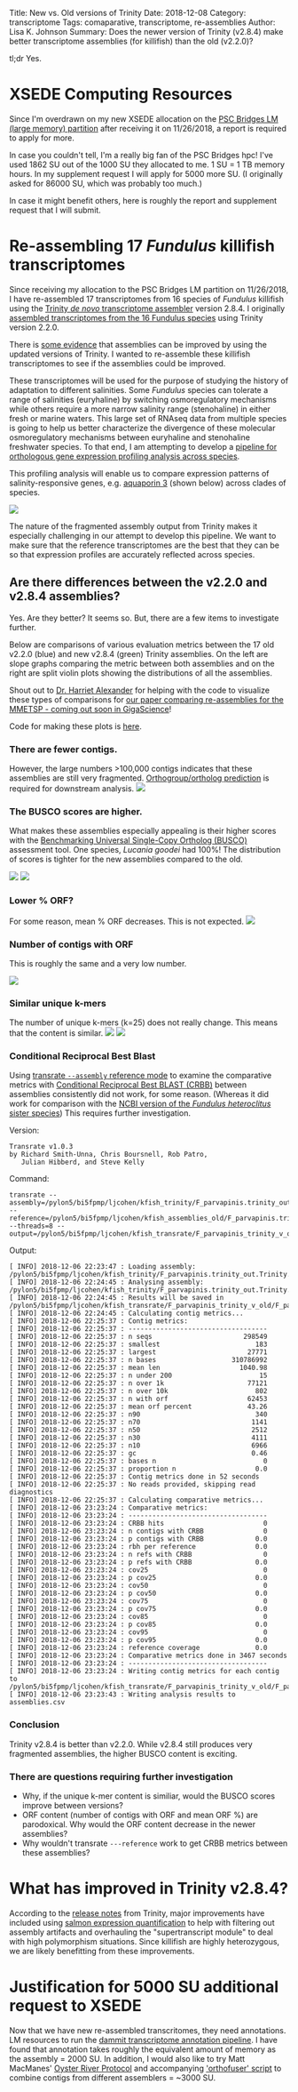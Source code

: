Title: New vs. Old versions of Trinity
Date: 2018-12-08
Category: transcriptome
Tags: comaparative, transcriptome, re-assemblies
Author: Lisa K. Johnson
Summary: Does the newer version of Trinity (v2.8.4) make better transcriptome assemblies (for killifish) than the old (v2.2.0)?

tl;dr Yes.

# XSEDE Computing Resources

Since I'm overdrawn on my new XSEDE allocation on the [PSC Bridges LM (large memory) partition](https://www.psc.edu/bridges/user-guide/running-jobs) after receiving it on 11/26/2018, a report is required to apply for more. 

In case you couldn't tell, I'm a really big fan of the PSC Bridges hpc! I've used 1862 SU out of the 1000 SU they allocated to me. 1 SU = 1 TB memory hours. In my supplement request I will apply for 5000 more SU. (I originally asked for 86000 SU, which was probably too much.)  

In case it might benefit others, here is roughly the report and supplement request that I will submit.

# Re-assembling 17 *Fundulus* killifish transcriptomes

Since receiving my allocation to the PSC Bridges LM partition on 11/26/2018, I have re-assembled 17 transcriptomes from 16 species of *Fundulus* killifish using the [Trinity *de novo* transcriptome assembler]((https://github.com/trinityrnaseq/trinityrnaseq)) version 2.8.4. I originally [assembled transcriptomes from the 16 Fundulus species](https://figshare.com/articles/De_novo_assemblies_annotations_and_gene_expression_profiling_of_gill_epithelium_from_16_species_of_Fundulus_killifish_in_response_to_salinity_change_/6827201) using Trinity version 2.2.0.

There is [some evidence](https://github.com/ljcohen/MMETSP/blob/master/notebooks/Supplemental%20Notebook%202%20-%20Trinity_version_comparisons.ipynb) that assemblies can be improved by using the updated versions of Trinity. I wanted to re-assemble these killifish transcriptomes to see if the assemblies could be improved.

These transcriptomes will be used for the purpose of studying the history of adaptation to different salinities. Some *Fundulus* species can tolerate a range of salinities (euryhaline) by switching osmoregulatory mechanisms while others require a more narrow salinity range (stenohaline) in either fresh or marine waters. This large set of RNAseq data from multiple species is going to help us better characterize the divergence of these molecular osmoregulatory mechanisms between euryhaline and stenohaline freshwater species. To that end, I am attempting to develop a [pipeline for orthologous gene expression profiling analysis across species](https://github.com/ljcohen/RNAseq_15killifish).

This profiling analysis will enable us to compare expression patterns of salinity-responsive genes, e.g. [aquaporin 3](https://www.ebi.ac.uk/interpro/entry/IPR023275) (shown below) across clades of species.

![](https://raw.githubusercontent.com/ljcohen/RNAseq_15killifish/115b2d8eaf1485b6e8e248f36912d619de089b8a/aqu3.png)

The nature of the fragmented assembly output from Trinity makes it especially challenging in our attempt to develop this pipeline. We want to make sure that the reference transcriptomes are the best that they can be so that expression profiles are accurately reflected across species.

## Are there differences between the v2.2.0 and v2.8.4 assemblies?

Yes. Are they better? It seems so. But, there are a few items to investigate further.

Below are comparisons of various evaluation metrics between the 17 old v2.2.0 (blue) and new v2.8.4 (green) Trinity assemblies. On the left are slope graphs comparing the metric between both assemblies and on the right are split violin plots showing the distributions of all the assemblies.

Shout out to [Dr. Harriet Alexander](https://www.whoi.edu/profile/halexander) for helping with the code to visualize these types of comparisons for [our paper comparing re-assemblies for the MMETSP - coming out soon in GigaScience](http://dx.doi.org/10.5524/100522)!

Code for making these plots is [here](https://github.com/ljcohen/RNAseq_15killifish/blob/master/notebooks/evaluation_figures.ipynb).

### There are fewer contigs.

However, the large numbers >100,000 contigs indicates that these assemblies are still very fragmented. [Orthogroup/ortholog prediction](https://ljcohen.github.io/blog/explorations-with-orthofinder.html) is required for downstream analysis. 
![](https://raw.githubusercontent.com/ljcohen/RNAseq_15killifish/master/evaluation/contigs.png)

### The BUSCO scores are higher.

What makes these assemblies especially appealing is their higher scores with the [Benchmarking Universal Single-Copy Ortholog (BUSCO)](https://busco.ezlab.org/) assessment tool. One species, *Lucania goodei* had 100%! The distribution of scores is tighter for the new assemblies compared to the old.

![](https://raw.githubusercontent.com/ljcohen/RNAseq_15killifish/master/evaluation/busco_euk.png) ![](https://raw.githubusercontent.com/ljcohen/RNAseq_15killifish/master/evaluation/busco_metazoa.png)

### Lower % ORF?

For some reason, mean % ORF decreases. This is not expected.
![](https://raw.githubusercontent.com/ljcohen/RNAseq_15killifish/master/evaluation/orf_perc.png)

### Number of contigs with ORF

This is roughly the same and a very low number.

![](https://raw.githubusercontent.com/ljcohen/RNAseq_15killifish/master/evaluation/n_orf.png)

### Similar unique k-mers

The number of unique k-mers (k=25) does not really change. This means that the content is similar.
![](https://raw.githubusercontent.com/ljcohen/RNAseq_15killifish/master/evaluation/kmers.png)
![](https://raw.githubusercontent.com/ljcohen/RNAseq_15killifish/master/evaluation/kmers_scatter.png)

### Conditional Reciprocal Best Blast

Using [transrate `--assembly` reference mode](http://hibberdlab.com/transrate/metrics.html) to examine the comparative metrics with [Conditional Reciprocal Best BLAST (CRBB)](https://github.com/cboursnell/crb-blast) between assemblies consistently did not work, for some reason. (Whereas it did work for comparison with the [NCBI version of the *Fundulus heteroclitus* sister species](ftp://ftp.ncbi.nlm.nih.gov/genomes/Fundulus_heteroclitus/RNA/)) This requires further investigation.

Version:
```
Transrate v1.0.3
by Richard Smith-Unna, Chris Boursnell, Rob Patro,
   Julian Hibberd, and Steve Kelly
```

Command:

```
transrate --assembly=/pylon5/bi5fpmp/ljcohen/kfish_trinity/F_parvapinis.trinity_out.Trinity.fasta --reference=/pylon5/bi5fpmp/ljcohen/kfish_assemblies_old/F_parvapinis.trinity_out.Trinity.fasta --threads=8 --output=/pylon5/bi5fpmp/ljcohen/kfish_transrate/F_parvapinis_trinity_v_old/
```
Output:
```
[ INFO] 2018-12-06 22:23:47 : Loading assembly: /pylon5/bi5fpmp/ljcohen/kfish_trinity/F_parvapinis.trinity_out.Trinity.fasta
[ INFO] 2018-12-06 22:24:45 : Analysing assembly: /pylon5/bi5fpmp/ljcohen/kfish_trinity/F_parvapinis.trinity_out.Trinity.fasta
[ INFO] 2018-12-06 22:24:45 : Results will be saved in /pylon5/bi5fpmp/ljcohen/kfish_transrate/F_parvapinis_trinity_v_old/F_parvapinis.trinity_out.Trinity
[ INFO] 2018-12-06 22:24:45 : Calculating contig metrics...
[ INFO] 2018-12-06 22:25:37 : Contig metrics:
[ INFO] 2018-12-06 22:25:37 : -----------------------------------
[ INFO] 2018-12-06 22:25:37 : n seqs                       298549
[ INFO] 2018-12-06 22:25:37 : smallest                        183
[ INFO] 2018-12-06 22:25:37 : largest                       27771
[ INFO] 2018-12-06 22:25:37 : n bases                   310786992
[ INFO] 2018-12-06 22:25:37 : mean len                    1040.98
[ INFO] 2018-12-06 22:25:37 : n under 200                      15
[ INFO] 2018-12-06 22:25:37 : n over 1k                     77121
[ INFO] 2018-12-06 22:25:37 : n over 10k                      802
[ INFO] 2018-12-06 22:25:37 : n with orf                    62453
[ INFO] 2018-12-06 22:25:37 : mean orf percent              43.26
[ INFO] 2018-12-06 22:25:37 : n90                             340
[ INFO] 2018-12-06 22:25:37 : n70                            1141
[ INFO] 2018-12-06 22:25:37 : n50                            2512
[ INFO] 2018-12-06 22:25:37 : n30                            4111
[ INFO] 2018-12-06 22:25:37 : n10                            6966
[ INFO] 2018-12-06 22:25:37 : gc                             0.46
[ INFO] 2018-12-06 22:25:37 : bases n                           0
[ INFO] 2018-12-06 22:25:37 : proportion n                    0.0
[ INFO] 2018-12-06 22:25:37 : Contig metrics done in 52 seconds
[ INFO] 2018-12-06 22:25:37 : No reads provided, skipping read diagnostics
[ INFO] 2018-12-06 22:25:37 : Calculating comparative metrics...
[ INFO] 2018-12-06 23:23:24 : Comparative metrics:
[ INFO] 2018-12-06 23:23:24 : -----------------------------------
[ INFO] 2018-12-06 23:23:24 : CRBB hits                         0
[ INFO] 2018-12-06 23:23:24 : n contigs with CRBB               0
[ INFO] 2018-12-06 23:23:24 : p contigs with CRBB             0.0
[ INFO] 2018-12-06 23:23:24 : rbh per reference               0.0
[ INFO] 2018-12-06 23:23:24 : n refs with CRBB                  0
[ INFO] 2018-12-06 23:23:24 : p refs with CRBB                0.0
[ INFO] 2018-12-06 23:23:24 : cov25                             0
[ INFO] 2018-12-06 23:23:24 : p cov25                         0.0
[ INFO] 2018-12-06 23:23:24 : cov50                             0
[ INFO] 2018-12-06 23:23:24 : p cov50                         0.0
[ INFO] 2018-12-06 23:23:24 : cov75                             0
[ INFO] 2018-12-06 23:23:24 : p cov75                         0.0
[ INFO] 2018-12-06 23:23:24 : cov85                             0
[ INFO] 2018-12-06 23:23:24 : p cov85                         0.0
[ INFO] 2018-12-06 23:23:24 : cov95                             0
[ INFO] 2018-12-06 23:23:24 : p cov95                         0.0
[ INFO] 2018-12-06 23:23:24 : reference coverage              0.0
[ INFO] 2018-12-06 23:23:24 : Comparative metrics done in 3467 seconds
[ INFO] 2018-12-06 23:23:24 : -----------------------------------
[ INFO] 2018-12-06 23:23:24 : Writing contig metrics for each contig to /pylon5/bi5fpmp/ljcohen/kfish_transrate/F_parvapinis_trinity_v_old/F_parvapinis.trinity_out.Trinity/contigs.csv
[ INFO] 2018-12-06 23:23:43 : Writing analysis results to assemblies.csv
```

### Conclusion

Trinity v2.8.4 is better than v2.2.0. While v2.8.4 still produces very fragmented assemblies, the higher BUSCO content is exciting. 

### There are questions requiring further investigation

* Why, if the unique k-mer content is similiar, would the BUSCO scores improve between versions?
* ORF content (number of contigs with ORF and mean ORF %) are parodoxical. Why would the ORF content decrease in the newer assemblies?
* Why wouldn't transrate `---reference` work to get CRBB metrics between these assemblies?

# What has improved in Trinity v2.8.4?

According to the [release notes](https://github.com/trinityrnaseq/trinityrnaseq/releases) from Trinity, major improvements have included using [salmon expression quantification](https://salmon.readthedocs.io/en/latest/) to help with filtering out assembly artifacts and overhauling the "supertranscript module" to deal with high polymorphism situations. Since killifish are highly heterozygous, we are likely benefitting from these improvements.

# Justification for 5000 SU additional request to XSEDE

Now that we have new re-assembled transcritomes, they need annotations. LM resources to run the [dammit transcriptome annotation pipeline](https://github.com/dib-lab/dammit). I have found that annotation takes roughly the equivalent amount of memory as the assembly = 2000 SU. In addition, I would also like to try Matt MacManes' [Oyster River Protocol](https://oyster-river-protocol.readthedocs.io/en/latest/) and accompanying ['orthofuser' script](https://github.com/macmanes-lab/Oyster_River_Protocol/blob/master/orthofuser.mk) to combine contigs from different assemblers = ~3000 SU.

